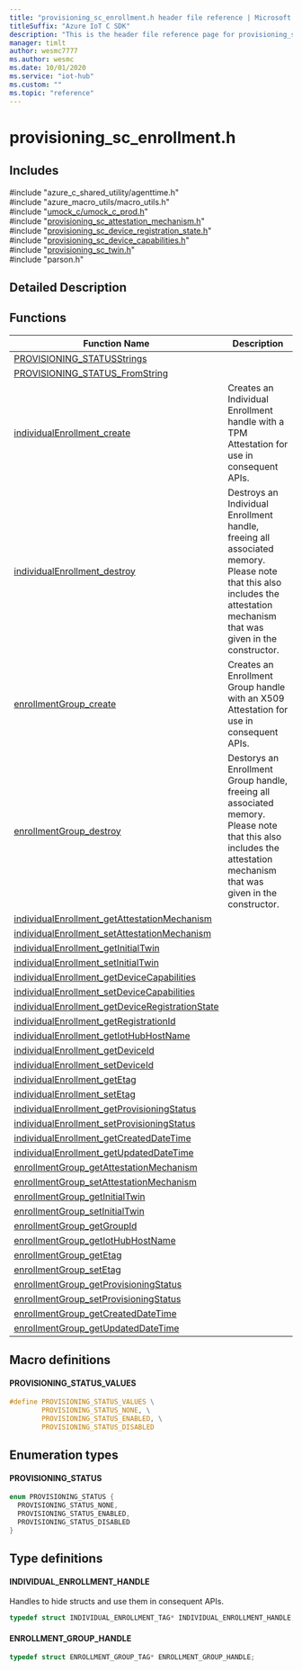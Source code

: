 ```yaml
---                             
title: "provisioning_sc_enrollment.h header file reference | Microsoft Docs" 
titleSuffix: "Azure IoT C SDK"            
description: "This is the header file reference page for provisioning_sc_enrollment.h in the Azure IoT C SDK. This SDK is used with Azure IoT Hub and Azure IoT Hub Device Provisioning Service"            
manager: timlt                 
author: wesmc7777              
ms.author: wesmc               
ms.date: 10/01/2020                    
ms.service: "iot-hub"             
ms.custom: ""                
ms.topic: "reference"        
---                            
```


# provisioning_sc_enrollment.h 

## Includes

\#include "azure_c_shared_utility/agenttime.h"  
\#include "azure_macro_utils/macro_utils.h"  
\#include "[umock_c/umock_c_prod.h](umock-c-prod-h.md)"  
\#include "[provisioning_sc_attestation_mechanism.h](provisioning-sc-attestation-mechanism-h.md)"  
\#include "[provisioning_sc_device_registration_state.h](provisioning-sc-device-registration-state-h.md)"  
\#include "[provisioning_sc_device_capabilities.h](provisioning-sc-device-capabilities-h.md)"  
\#include "[provisioning_sc_twin.h](provisioning-sc-twin-h.md)"  
\#include "parson.h"  

## Detailed Description

## Functions

Function Name                  | Description                                
--------------------------------|---------------------------------------------
[PROVISIONING_STATUSStrings](./provisioning-sc-enrollment-h/provisioning-statusstrings.md)            | 
[PROVISIONING_STATUS_FromString](./provisioning-sc-enrollment-h/provisioning-status-fromstring.md)            | 
[individualEnrollment_create](./provisioning-sc-enrollment-h/individualenrollment-create.md)            | Creates an Individual Enrollment handle with a TPM Attestation for use in consequent APIs.
[individualEnrollment_destroy](./provisioning-sc-enrollment-h/individualenrollment-destroy.md)            | Destroys an Individual Enrollment handle, freeing all associated memory. Please note that this also includes the attestation mechanism that was given in the constructor.
[enrollmentGroup_create](./provisioning-sc-enrollment-h/enrollmentgroup-create.md)            | Creates an Enrollment Group handle with an X509 Attestation for use in consequent APIs.
[enrollmentGroup_destroy](./provisioning-sc-enrollment-h/enrollmentgroup-destroy.md)            | Destorys an Enrollment Group handle, freeing all associated memory. Please note that this also includes the attestation mechanism that was given in the constructor.
[individualEnrollment_getAttestationMechanism](./provisioning-sc-enrollment-h/individualenrollment-getattestationmechanism.md)            | 
[individualEnrollment_setAttestationMechanism](./provisioning-sc-enrollment-h/individualenrollment-setattestationmechanism.md)            | 
[individualEnrollment_getInitialTwin](./provisioning-sc-enrollment-h/individualenrollment-getinitialtwin.md)            | 
[individualEnrollment_setInitialTwin](./provisioning-sc-enrollment-h/individualenrollment-setinitialtwin.md)            | 
[individualEnrollment_getDeviceCapabilities](./provisioning-sc-enrollment-h/individualenrollment-getdevicecapabilities.md)            | 
[individualEnrollment_setDeviceCapabilities](./provisioning-sc-enrollment-h/individualenrollment-setdevicecapabilities.md)            | 
[individualEnrollment_getDeviceRegistrationState](./provisioning-sc-enrollment-h/individualenrollment-getdeviceregistrationstate.md)            | 
[individualEnrollment_getRegistrationId](./provisioning-sc-enrollment-h/individualenrollment-getregistrationid.md)            | 
[individualEnrollment_getIotHubHostName](./provisioning-sc-enrollment-h/individualenrollment-getiothubhostname.md)            | 
[individualEnrollment_getDeviceId](./provisioning-sc-enrollment-h/individualenrollment-getdeviceid.md)            | 
[individualEnrollment_setDeviceId](./provisioning-sc-enrollment-h/individualenrollment-setdeviceid.md)            | 
[individualEnrollment_getEtag](./provisioning-sc-enrollment-h/individualenrollment-getetag.md)            | 
[individualEnrollment_setEtag](./provisioning-sc-enrollment-h/individualenrollment-setetag.md)            | 
[individualEnrollment_getProvisioningStatus](./provisioning-sc-enrollment-h/individualenrollment-getprovisioningstatus.md)            | 
[individualEnrollment_setProvisioningStatus](./provisioning-sc-enrollment-h/individualenrollment-setprovisioningstatus.md)            | 
[individualEnrollment_getCreatedDateTime](./provisioning-sc-enrollment-h/individualenrollment-getcreateddatetime.md)            | 
[individualEnrollment_getUpdatedDateTime](./provisioning-sc-enrollment-h/individualenrollment-getupdateddatetime.md)            | 
[enrollmentGroup_getAttestationMechanism](./provisioning-sc-enrollment-h/enrollmentgroup-getattestationmechanism.md)            | 
[enrollmentGroup_setAttestationMechanism](./provisioning-sc-enrollment-h/enrollmentgroup-setattestationmechanism.md)            | 
[enrollmentGroup_getInitialTwin](./provisioning-sc-enrollment-h/enrollmentgroup-getinitialtwin.md)            | 
[enrollmentGroup_setInitialTwin](./provisioning-sc-enrollment-h/enrollmentgroup-setinitialtwin.md)            | 
[enrollmentGroup_getGroupId](./provisioning-sc-enrollment-h/enrollmentgroup-getgroupid.md)            | 
[enrollmentGroup_getIotHubHostName](./provisioning-sc-enrollment-h/enrollmentgroup-getiothubhostname.md)            | 
[enrollmentGroup_getEtag](./provisioning-sc-enrollment-h/enrollmentgroup-getetag.md)            | 
[enrollmentGroup_setEtag](./provisioning-sc-enrollment-h/enrollmentgroup-setetag.md)            | 
[enrollmentGroup_getProvisioningStatus](./provisioning-sc-enrollment-h/enrollmentgroup-getprovisioningstatus.md)            | 
[enrollmentGroup_setProvisioningStatus](./provisioning-sc-enrollment-h/enrollmentgroup-setprovisioningstatus.md)            | 
[enrollmentGroup_getCreatedDateTime](./provisioning-sc-enrollment-h/enrollmentgroup-getcreateddatetime.md)            | 
[enrollmentGroup_getUpdatedDateTime](./provisioning-sc-enrollment-h/enrollmentgroup-getupdateddatetime.md)            | 

## Macro definitions

#### PROVISIONING_STATUS_VALUES

```C
#define PROVISIONING_STATUS_VALUES \
        PROVISIONING_STATUS_NONE, \
        PROVISIONING_STATUS_ENABLED, \
        PROVISIONING_STATUS_DISABLED 
```

## Enumeration types

#### PROVISIONING_STATUS

```C
enum PROVISIONING_STATUS {
  PROVISIONING_STATUS_NONE,
  PROVISIONING_STATUS_ENABLED,
  PROVISIONING_STATUS_DISABLED
}
```

## Type definitions

#### INDIVIDUAL_ENROLLMENT_HANDLE

Handles to hide structs and use them in consequent APIs. 

```C
typedef struct INDIVIDUAL_ENROLLMENT_TAG* INDIVIDUAL_ENROLLMENT_HANDLE;
```

#### ENROLLMENT_GROUP_HANDLE

```C
typedef struct ENROLLMENT_GROUP_TAG* ENROLLMENT_GROUP_HANDLE;
```

